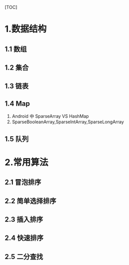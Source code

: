 [TOC]



# 1.数据结构

## 1.1 数组

## 1.2 集合

## 1.3 链表

## 1.4 Map

1. Android 中 SparseArray VS HashMap 
2.  SparseBooleanArray,SparseIntArray,SparseLongArray

## 1.5 队列

# 2.常用算法

## 2.1 冒泡排序

## 2.2 简单选择排序

## 2.3 插入排序

## 2.4 快速排序

## 2.5 二分查找

